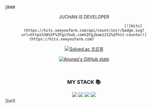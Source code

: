 [### <div align=center> JUCHAN IS DEVELOPER </div>

<!--
**mtaa5223/mtaa5223** is a ✨ _special_ ✨ repository because its `README.md` (this file) appears on your GitHub profile.

Here are some ideas to get you started:

- 🔭 I’m currently working on ...
- 🌱 I’m currently learning ...
- 👯 I’m looking to collaborate on ...
- 🤔 I’m looking for help with ...
- 💬 Ask me about ...
- 📫 How to reach me: ...
- 😄 Pronouns: ...
- ⚡ Fun fact: ...
-->
<div align=center>

                                                [![Hits](https://hits.seeyoufarm.com/api/count/incr/badge.svg?url=https%3A%2F%2Fgithub.com%2Fgjbae1212%2Fhit-counter)](https://hits.seeyoufarm.com)                    
  
[![Solved.ac 프로필](http://mazassumnida.wtf/api/v2/generate_badge?boj=mtaa5223)](https://solved.ac/mtaa5223)
  
[![Anurag's GitHub stats](https://github-readme-stats.vercel.app/api?username=mtaa5223&theme=vue-dark)](https://github.com/anuraghazra/github-readme-stats)

<br>
  
### MY STACK 📚
  
  <img src="https://img.shields.io/badge/-C%23-red?style=for-the-badge&logo=csharp">
  <img src="https://img.shields.io/badge/-C-orange?style=for-the-badge&logo=c">
  <img src="https://img.shields.io/badge/-C++-yellow?style=for-the-badge&logo=cplusplus">
  <img src="https://img.shields.io/badge/-Unity-green?style=for-the-badge&logo=unity">
  
</div>
](url)
